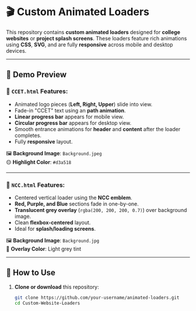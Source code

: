 # 🎬 Custom Animated Loaders

This repository contains **custom animated loaders** designed for **college websites** or **project splash screens**. These loaders feature rich animations using **CSS**, **SVG**, and are fully **responsive** across mobile and desktop devices.

---

## 🚀 Demo Preview

### 📄 `CCET.html` Features:
- Animated logo pieces (**Left, Right, Upper**) slide into view.
- Fade-in "CCET" text using an **path animation**.
- **Linear progress bar** appears for mobile view.
- **Circular progress bar** appears for desktop view.
- Smooth entrance animations for **header** and **content** after the loader completes.
- Fully **responsive** layout.

🖼️ **Background Image**: `Background.jpeg`  
🟡 **Highlight Color**: `#d3a518`

---

### 📄 `NCC.html` Features:
- Centered vertical loader using the **NCC emblem**.
- **Red, Purple, and Blue** sections fade in one-by-one.
- **Translucent grey overlay** (`rgba(200, 200, 200, 0.7)`) over background image.
- Clean **flexbox-centered** layout.
- Ideal for **splash/loading screens**.

🖼️ **Background Image**: `Background.jpg`  
🎨 **Overlay Color**: Light grey tint

---

## 🧪 How to Use

1. **Clone or download** this repository:
   ```bash
   git clone https://github.com/your-username/animated-loaders.git
   cd Custom-Website-Loaders
